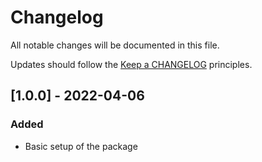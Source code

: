 # Changelog

All notable changes will be documented in this file.

Updates should follow the [Keep a CHANGELOG](http://keepachangelog.com/) principles.

## [1.0.0] - 2022-04-06

### Added
- Basic setup of the package
